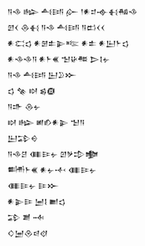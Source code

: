 <div class='block'>
<div class='line'>𒀀𒈾 𒈗 𒋀𒅀 𒅎 𒁹𒀭𒄑𒉢𒈬𒄀𒈾</div>
<div class='line'>𒇻𒌋 𒁲𒈬 𒀀𒈾 𒋀𒅀 𒀀𒆗𒌋𒌋</div>
<div class='line'>𒀭𒀫𒌓 𒀭𒇡𒉺𒉌𒌈 𒀭𒉺 𒀭𒌨𒈨𒌓</div>
<div class='line'>𒀭𒈾𒈾𒀀 𒀭𒈨𒌍 𒈠𒄩𒍣 𒆕𒋙𒉡</div>
<div class='line'>𒀀𒈾 𒋀𒅀 𒌨𒊒𒁍</div>
<div class='line'>𒌓 𒆚 𒊭 𒌗𒁈</div>
<div class='line'>𒀀𒈥 𒁲𒉡</div>
<div class='line'>𒊭 𒈗 𒅖𒁓𒀭𒉌 𒈠𒀀</div>
<div class='line'>𒌨𒁉𒀪</div>
<div class='line'>𒀀𒈾𒆪 𒈪𒄿𒉡 𒇻𒃻𒄠𒆟</div>
<div class='line'>𒌦𒈨𒌍 𒀭𒉡𒋾 𒈪𒄿𒉡</div>
<div class='line'>𒈪𒄿𒉡 𒄿𒁍</div>
<div class='line'>𒀭𒉌𒄿 𒅁𒋙 𒆤𒌓</div>
<div class='line'>𒁉 𒋢 𒁄</div>
<div class='line'>𒄭𒅁𒊮𒁀𒋼</div>
</div>